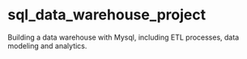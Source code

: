 # sql_data_warehouse_project
Building a data warehouse with Mysql, including ETL processes, data modeling and analytics. 
